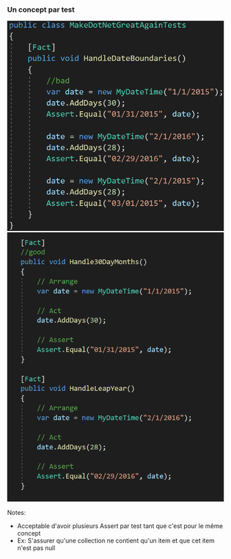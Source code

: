 ### Un concept par test

![](images/code/singleConceptPerTestBad.png?raw=true)![](images/code/singleConceptPerTestGood.png?raw=true)

Notes:
- Acceptable d'avoir plusieurs Assert par test tant que c'est pour le même concept
- Ex: S'assurer qu'une collection ne contient qu'un item et que cet item n'est pas null
